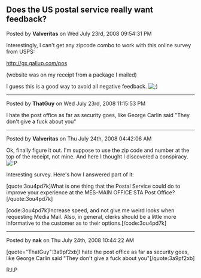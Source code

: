 ## Does the US postal service really want feedback?
Posted by **Valveritas** on Wed July 23rd, 2008 09:54:31 PM

Interestingly, I can't get any zipcode combo to work with this online survey from USPS:  

<!-- m --><a class="postlink" href="http://gx.gallup.com/pos">http://gx.gallup.com/pos</a><!-- m -->
(website was on my receipt from a package I mailed)

I guess this is a good way to avoid all negative feedback.   <!-- s;) --><img src="{SMILIES_PATH}/icon_e_wink.gif" alt=";)" title="Wink" /><!-- s;) -->

--------------------------------------------------------------------------------

Posted by **ThatGuy** on Wed July 23rd, 2008 11:15:53 PM

I hate the post office as far as security goes, like George Carlin said &quot;They don't give a fuck about you&quot;

--------------------------------------------------------------------------------

Posted by **Valveritas** on Thu July 24th, 2008 04:42:06 AM

Ok, finally figure it out. I'm suppose to use the zip code and number at the top of the receipt, not mine.  And here I thought I discovered a conspiracy.  <!-- s:P --><img src="{SMILIES_PATH}/icon_razz.gif" alt=":P" title="Razz" /><!-- s:P -->

Interesting survey.  Here's how I answered part of it:

[quote:3ou4pd7k]What is one thing that the Postal Service could do to improve your experience at the MES-MAIN OFFICE STA Post Office?[/quote:3ou4pd7k]

[code:3ou4pd7k]Increase speed, and not give me weird looks when requesting Media Mail&#46;  Also, in general, clerks should be a little more informative to the customer as to their options&#46;[/code:3ou4pd7k]

--------------------------------------------------------------------------------

Posted by **nak** on Thu July 24th, 2008 10:44:22 AM

[quote=&quot;ThatGuy&quot;:3a9pf2xb]I hate the post office as far as security goes, like George Carlin said &quot;They don't give a fuck about you&quot;[/quote:3a9pf2xb]

R.I.P
